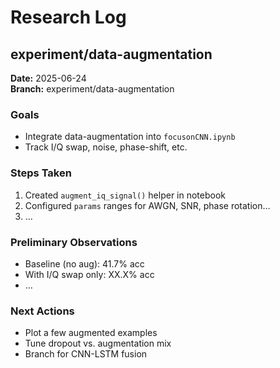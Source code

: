 # Research Log

## experiment/data-augmentation

**Date:** 2025-06-24  
**Branch:** experiment/data-augmentation

### Goals
- Integrate data-augmentation into `focusonCNN.ipynb`
- Track I/Q swap, noise, phase-shift, etc.

### Steps Taken
1. Created `augment_iq_signal()` helper in notebook  
2. Configured `params` ranges for AWGN, SNR, phase rotation…  
3. …

### Preliminary Observations
- Baseline (no aug): 41.7% acc  
- With I/Q swap only: XX.X% acc  
- …

### Next Actions
- Plot a few augmented examples  
- Tune dropout vs. augmentation mix  
- Branch for CNN-LSTM fusion

